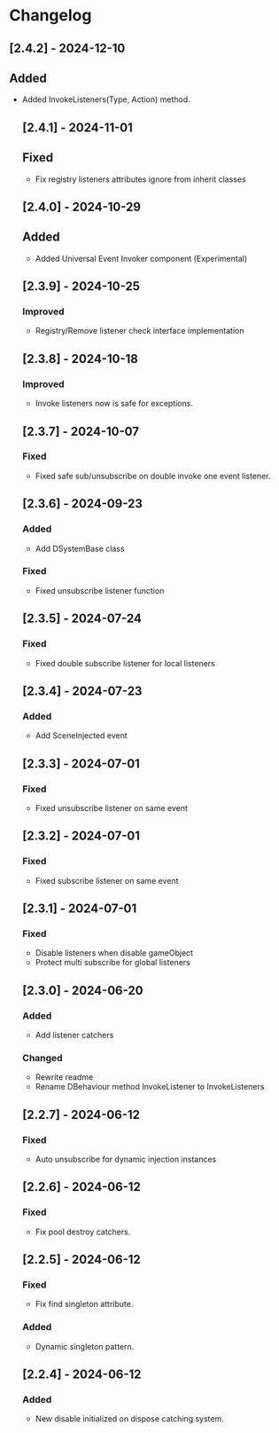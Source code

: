 ﻿# Changelog

## [2.4.2] - 2024-12-10

## Added

- Added InvokeListeners(Type, Action<object>) method.

## [2.4.1] - 2024-11-01

## Fixed

- Fix registry listeners attributes ignore from inherit classes

## [2.4.0] - 2024-10-29

## Added

- Added Universal Event Invoker component (Experimental)

## [2.3.9] - 2024-10-25

### Improved

- Registry/Remove listener check interface implementation

## [2.3.8] - 2024-10-18

### Improved

- Invoke listeners now is safe for exceptions.

## [2.3.7] - 2024-10-07

### Fixed

- Fixed safe sub/unsubscribe on double invoke one event listener.

## [2.3.6] - 2024-09-23

### Added

- Add DSystemBase class

### Fixed

- Fixed unsubscribe listener function

## [2.3.5] - 2024-07-24

### Fixed

- Fixed double subscribe listener for local listeners

## [2.3.4] - 2024-07-23

### Added

- Add SceneInjected event

## [2.3.3] - 2024-07-01

### Fixed

- Fixed unsubscribe listener on same event

## [2.3.2] - 2024-07-01

### Fixed

- Fixed subscribe listener on same event

## [2.3.1] - 2024-07-01

### Fixed

- Disable listeners when disable gameObject
- Protect multi subscribe for global listeners

## [2.3.0] - 2024-06-20

### Added

- Add listener catchers

### Changed

- Rewrite readme
- Rename DBehaviour method InvokeListener to InvokeListeners

## [2.2.7] - 2024-06-12

### Fixed

- Auto unsubscribe for dynamic injection instances

## [2.2.6] - 2024-06-12

### Fixed

- Fix pool destroy catchers.

## [2.2.5] - 2024-06-12

### Fixed

- Fix find singleton attribute.

### Added

- Dynamic singleton pattern.

## [2.2.4] - 2024-06-12

### Added

- New disable initialized on dispose catching system.